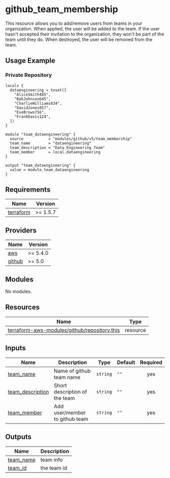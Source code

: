 # github_team_membership

This resource allows you to add/remove users from teams in your organization. When applied, the user will be added to the team. If the user hasn't accepted their invitation to the organization, they won't be part of the team until they do. When destroyed, the user will be removed from the team.

## Usage Example


### Private Repository

```hcl
locals {
  dataengineering = toset([
    "AliceSmith485",
    "BobJohnson645",
    "CharlieWilliams834",
    "DavidJones857",
    "EveBrown756",
    "FrankDavis124",
  ])
}

module "team_dataengineering" {
  source           = "modules/github/v5/team_membership"
  team_name        = "dataengineering"
  team_description = "Data Engineering Team"
  team_member      = local.dataengineering
}

output "team_dataengineering" {
  value = module.team_dataengineering
}
```

<!-- BEGINNING OF PRE-COMMIT-TERRAFORM DOCS HOOK -->
## Requirements

| Name | Version |
|------|---------|
| <a name="requirement_terraform"></a> [terraform](#requirement\_terraform) | >= 1.5.7 |

## Providers

| Name | Version |
|------|---------|
| <a name="provider_aws"></a> [aws](#provider\_aws) | >= 5.4.0 |
| <a name="provider_github"></a> [github](#provider\_github) | >= 5.0 |

## Modules

No modules.

## Resources

| Name | Type |
|------|------|
| [terraform-aws-modules/github/repository.this](https://registry.terraform.io/providers/integrations/github/latest/docs/resources/team_membership.html) | resource |

## Inputs

| Name | Description | Type | Default | Required |
|------|-------------|------|---------|:--------:|
| <a name="input_team_name"></a> [team\_name](#input\_team\_name) | Name of github team name | `string` | `""` | yes |
| <a name="input_team_description"></a> [team\_description](#input\_team\_description) | Short description of the team | `string` | `""` | yes |
| <a name="input_team_member"></a> [team\_member](#input\_team\_member) | Add user/member to github team | `string` | `""` | yes |

## Outputs

| Name | Description |
|------|-------------|
| <a name="output_team_name"></a> [team\_name](#output\_team\_name) | team info |
| <a name="output_team_id"></a> [team\_id](#output\_team\_id) | the team id |
<!-- END OF PRE-COMMIT-TERRAFORM DOCS HOOK -->

